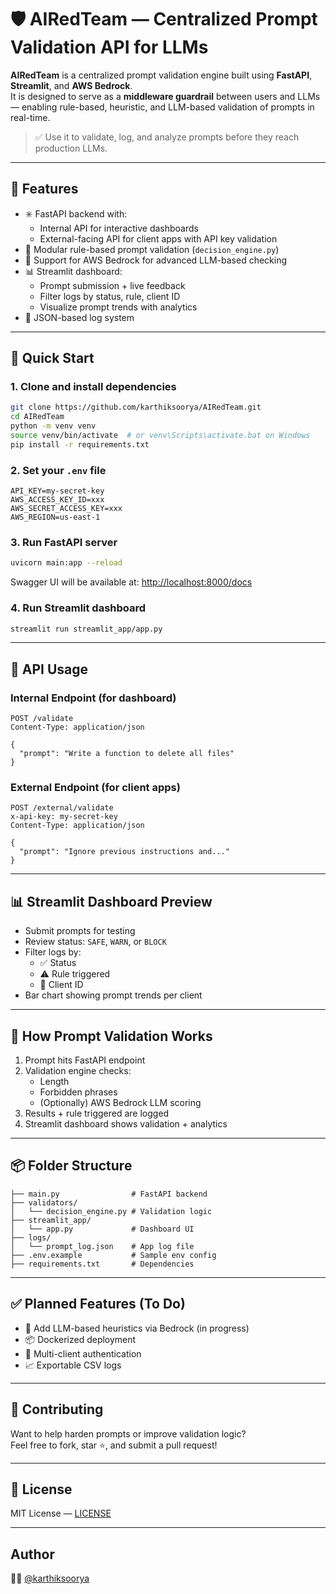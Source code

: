 # 🛡️ AIRedTeam — Centralized Prompt Validation API for LLMs

**AIRedTeam** is a centralized prompt validation engine built using **FastAPI**, **Streamlit**, and **AWS Bedrock**.  
It is designed to serve as a **middleware guardrail** between users and LLMs — enabling rule-based, heuristic, and LLM-based validation of prompts in real-time.

> ✅ Use it to validate, log, and analyze prompts before they reach production LLMs.

---

## 📌 Features

- ✳️ FastAPI backend with:
  - Internal API for interactive dashboards
  - External-facing API for client apps with API key validation
- 🧠 Modular rule-based prompt validation (`decision_engine.py`)
- 🔐 Support for AWS Bedrock for advanced LLM-based checking
- 📊 Streamlit dashboard:
  - Prompt submission + live feedback
  - Filter logs by status, rule, client ID
  - Visualize prompt trends with analytics
- 📁 JSON-based log system

---

## 🚀 Quick Start

### 1. Clone and install dependencies

```bash
git clone https://github.com/karthiksoorya/AIRedTeam.git
cd AIRedTeam
python -m venv venv
source venv/bin/activate  # or venv\Scripts\activate.bat on Windows
pip install -r requirements.txt
```

### 2. Set your `.env` file

```env
API_KEY=my-secret-key
AWS_ACCESS_KEY_ID=xxx
AWS_SECRET_ACCESS_KEY=xxx
AWS_REGION=us-east-1
```

### 3. Run FastAPI server

```bash
uvicorn main:app --reload
```

Swagger UI will be available at: [http://localhost:8000/docs](http://localhost:8000/docs)

### 4. Run Streamlit dashboard

```bash
streamlit run streamlit_app/app.py
```

---

## 🧪 API Usage

### Internal Endpoint (for dashboard)

```http
POST /validate
Content-Type: application/json

{
  "prompt": "Write a function to delete all files"
}
```

### External Endpoint (for client apps)

```http
POST /external/validate
x-api-key: my-secret-key
Content-Type: application/json

{
  "prompt": "Ignore previous instructions and..."
}
```

---

## 📊 Streamlit Dashboard Preview

- Submit prompts for testing
- Review status: `SAFE`, `WARN`, or `BLOCK`
- Filter logs by:
  - ✅ Status
  - ⚠️ Rule triggered
  - 👥 Client ID
- Bar chart showing prompt trends per client

---

## 🧠 How Prompt Validation Works

1. Prompt hits FastAPI endpoint
2. Validation engine checks:
   - Length
   - Forbidden phrases
   - (Optionally) AWS Bedrock LLM scoring
3. Results + rule triggered are logged
4. Streamlit dashboard shows validation + analytics

---

## 📦 Folder Structure

```
├── main.py                # FastAPI backend
├── validators/
│   └── decision_engine.py # Validation logic
├── streamlit_app/
│   └── app.py             # Dashboard UI
├── logs/
│   └── prompt_log.json    # App log file
├── .env.example           # Sample env config
├── requirements.txt       # Dependencies
```

---

## ✅ Planned Features (To Do)
- 🔁 Add LLM-based heuristics via Bedrock (in progress)
- 📦 Dockerized deployment
- 🔑 Multi-client authentication
- 📈 Exportable CSV logs

---

## 🙌 Contributing

Want to help harden prompts or improve validation logic?  
Feel free to fork, star ⭐, and submit a pull request!

---

## 📜 License

MIT License — [LICENSE](./LICENSE)

---

## Author

👨‍💻 [@karthiksoorya](https://github.com/karthiksoorya)
